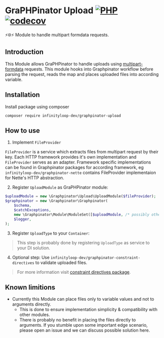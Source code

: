 # GraPHPinator Upload [![PHP](https://github.com/infinityloop-dev/graphpinator-upload/workflows/PHP/badge.svg?branch=master)](https://github.com/infinityloop-dev/graphpinator-upload/actions?query=workflow%3APHP) [![codecov](https://codecov.io/gh/infinityloop-dev/graphpinator-upload/branch/master/graph/badge.svg)](https://codecov.io/gh/infinityloop-dev/graphpinator-upload)

:zap::globe_with_meridians::zap: Module to handle multipart formdata requests.

## Introduction

This Module allows GraPHPinator to handle uploads using [multipart-formdata](https://github.com/jaydenseric/graphql-multipart-request-spec) requests.
This module hooks into Graphpinator workflow before parsing the request, reads the map and places uploaded files into according variable.

## Installation

Install package using composer

```composer require infinityloop-dev/graphpinator-upload```

## How to use

1. Implement `FileProvider`

`FileProvider` is a service which extracts files from multipart request by their key. Each HTTP framework provides it's own implementation and `FileProvider` serves as an adapter. Framework specific implementations can be found in Graphpinator packages for according framework, eg `infinityloop-dev/graphpinator-nette` contains FileProvider implementaion for Nette's HTTP abstraction.

2. Register `UploadModule` as GraPHPinator module:

```php
$uploadModule = new \Graphpinator\Upload\UploadModule($fileProvider);
$graphpinator = new \Graphpinator\Graphpinator(
    $schema,
    $catchExceptions,
    new \Graphpinator\Module\ModuleSet([$uploadModule, /* possibly other modules */]),
    $logger,
);
```

3. Register `UploadType` to your `Container`:

> This step is probably done by registering `UploadType` as service to your DI solution.

4. Optional step: Use `infinityloop-dev/graphpinator-constraint-directives` to validate uploaded files.

> For more information visit [constraint directives package](https://github.com/infinityloop-dev/graphpinator-constraint-directives).

## Known limitions

- Currently this Module can place files only to variable values and not to arguments directly.
    - This is done to ensure implementation simplicity & compatibility with other modules.
    - There is probably no benefit in placing the files directly to arguments. If you stumble upon some important edge scenario, please open an issue and we can discuss possible solution here.
